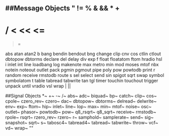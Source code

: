 ##Message Objects
"
!=
%
&
&&
*
+
-
/
<
<<
<=
==
>
>=
>>
abs
atan
atan2
b
bang
bendin
bendout
bng
change
clip
cnv
cos
ctlin
ctlout
dbtopow
dbtorms
declare
del
delay
div
exp
f
float
floatatom
ftom
hradio
hsl
i
inlet
int
line
loadbang
log
makenote
max
metro
min
mod
moses
mtof
nbx
notein
noteout
outlet
pack
pgmin
pgmout
pipe
poly
pow
powtodb
print
r
random
receive
rmstodb
route
s
sel
select
send
sin
spigot
sqrt
swap
symbol
symbolatom
t
table
tabread
tabwrite
tan
tgl
timer
touchin
touchout
trigger
unpack
until
vradio
vsl
wrap
|
||

##Signal Objects
*~
+~
-~
/~
abs~
adc~
biquad~
bp~
catch~
clip~
cos~
cpole~
czero_rev~
czero~
dac~
dbtopow~
dbtorms~
delread~
delwrite~
env~
exp~
ftom~
hip~
inlet~
line~
lop~
max~
min~
mtof~
noise~
osc~
outlet~
phasor~
powtodb~
pow~
q8_rsqrt~
q8_sqrt~
receive~
rmstodb~
rpole~
rsqrt~
rzero_rev~
rzero~
r~
samphold~
samplerate~
send~
sig~
snapshot~
sqrt~
s~
tabosc4~
tabread4~
tabread~
tabwrite~
throw~
vcf~
vd~
wrap~
""
